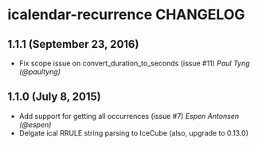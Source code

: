 # icalendar-recurrence CHANGELOG

## 1.1.1 (September 23, 2016)

- Fix scope issue on convert_duration_to_seconds (issue #11)
  *Paul Tyng (@paultyng)*

## 1.1.0 (July 8, 2015)

- Add support for getting all occurrences (issue #7)
  *Espen Antonsen (@espen)*
- Delgate ical RRULE string parsing to IceCube (also, upgrade to 0.13.0)

